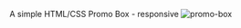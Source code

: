 A simple HTML/CSS Promo Box - responsive
![promo-box](https://github.com/Imkevin7/Promo-Box/assets/5240298/f987112c-2ee3-4212-95cb-3111847eb537)
